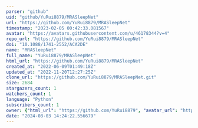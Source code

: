 ```yaml
---
parser: "github"
uid: "github/YuRui8879/MRASleepNet"
url: "https://github.com/YuRui8879/MRASleepNet"
timestamp: "2023-02-05 00:42:33.081567"
avatar: "https://avatars.githubusercontent.com/u/46178344?v=4"
repo_url: "https://github.com/YuRui8879/MRASleepNet"
doi: "10.1088/1741-2552/ACA2DE"
name: "MRASleepNet"
full_name: "YuRui8879/MRASleepNet"
html_url: "https://github.com/YuRui8879/MRASleepNet"
created_at: "2022-06-09T01:49:18Z"
updated_at: "2022-11-20T12:27:25Z"
clone_url: "https://github.com/YuRui8879/MRASleepNet.git"
size: 2684
stargazers_count: 1
watchers_count: 1
language: "Python"
subscribers_count: 1
owner: {"html_url": "https://github.com/YuRui8879", "avatar_url": "https://avatars.githubusercontent.com/u/46178344?v=4", "login": "YuRui8879", "type": "User"}
date: "2024-08-03 14:24:22.556679"
---
```

